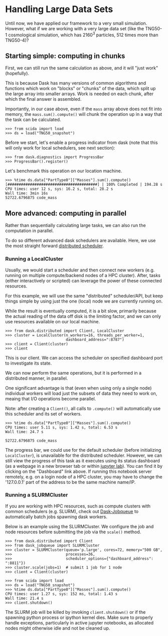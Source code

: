 # Handling Large Data Sets
Until now, we have applied our framework to a very small simulation.
However, what if we are working with a very large data set
(like the TNG50-1 cosmological simulation, which has $2160^3$ particles, $512$ times more than TNG50-4)?

## Starting simple: computing in chunks

First, we can still run the same calculation as above, and it will "just work" (hopefully).

This is because Dask has many versions of common algorithms and functions
which work on "blocks" or "chunks" of the data, which split up the large array into smaller arrays.
Work is needed on each chunk, after which the final answer is assembled.

Importantly, in our case above, even if the `mass` array above does not fit into memory,
the `mass.sum().compute()` will chunk the operation up in a way that the task can be calculated.

```pycon
>>> from scida import load
>>> ds = load("TNG50_snapshot")
```

Before we start, let's enable a progress indicator from dask
(note that this will only work for local schedulers, see next section):

``` pycon
>>> from dask.diagnostics import ProgressBar
>>> ProgressBar().register()
```

Let's benchmark this operation on our location machine.

```pycon
>>> %time ds.data["PartType0"]["Masses"].sum().compute()
[########################################] | 100% Completed | 194.28 s
CPU times: user 12 s, sys: 16.2 s, total: 28.2 s
Wall time: 3min 16s
52722.6796875 code_mass
```

## More advanced: computing in parallel

Rather than sequentially calculating large tasks, we can also run the computation in parallel.

To do so different advanced dask schedulers are available.
Here, we use the most straight forward [distributed scheduler](https://docs.dask.org/en/latest/how-to/deploy-dask/single-distributed.html).

### Running a LocalCluster
Usually, we would start a scheduler and then connect new workers (e.g. running on multiple compute/backend nodes of a HPC cluster).
After, tasks (either interactively or scripted) can leverage the power of these connected resources.

For this example, we will use the same "distributed" scheduler/API, but keep things simple by using just the one (local) node we are currently running on.

While the result is eventually computed, it is a bit slow, primarily because the actual reading of the data off disk is the limiting factor, and we can only use resources available on our local machine.

```pycon
>>> from dask.distributed import Client, LocalCluster
>>> cluster = LocalCluster(n_workers=16, threads_per_worker=1,
                           dashboard_address=":8787")
>>> client = Client(cluster)
>>> client
```

This is our client. We can access the scheduler on specified dashboard port to investigate its state.

We can now perform the same operations, but it is performed in a distributed manner, in parallel.

One significant advantage is that (even when using only a single node) individual workers will load just the subsets of data they need to work on, meaing that I/O operations become parallel.

Note: after creating a `Client()`, all calls to `.compute()` will automatically use this scheduler and its set of workers.

```pycon
>>> %time ds.data["PartType0"]["Masses"].sum().compute()
CPU times: user 5.11 s, sys: 1.42 s, total: 6.53 s
Wall time: 24.7 s

52722.6796875 code_mass
```

The progress bar, we could use for the default scheduler (before initializing `LocalCluster`),
is unavailable for the distributed scheduler.
However, we can still view the progress of this task as it executes using its status dashboard
(as a webpage in a new browser tab or within [jupyter lab](https://github.com/dask/dask-labextension)).
You can find it by clicking on the "Dashboard" link above.
If running this notebook server remotely, e.g. on a login node of a HPC cluster,
you may have to change the '127.0.0.1' part of the address to be the same machine name/IP.

### Running a SLURMCluster

If you are working with HPC resources, such as compute clusters with common schedulers (e.g. SLURM),
check out [Dask-Jobqueue](https://jobqueue.dask.org/en/latest/) to automatically batch jobs spawning dask workers.

Below is an example using the SLURMCluster.
We configure the job and node resources before submitting the job via the `scale()` method.

``` pycon
>>> from dask.distributed import Client
>>> from dask_jobqueue import SLURMCluster
>>> cluster = SLURMCluster(queue='p.large', cores=72, memory="500 GB",
>>>                        processes=36,
>>>                        scheduler_options={"dashboard_address": ":8811"})
>>> cluster.scale(jobs=1)  # submit 1 job for 1 node
>>> client = Client(cluster)

>>> from scida import load
>>> ds = load("TNG50_snapshot")
>>> %time ds.data["PartType0"]["Masses"].sum().compute()
CPU times: user 1.27 s, sys: 152 ms, total: 1.43 s
Wall time: 21.4 s
>>> client.shutdown()
```

The SLURM job will be killed by invoking `client.shutdown()` or if the spawning python process or ipython kernel dies.
Make sure to properly handle exceptions, particularly in active jupyter notebooks, as allocated nodes might otherwise
idle and not be cleaned up.
